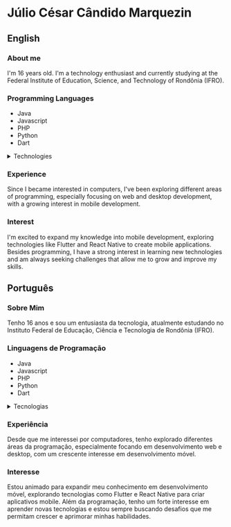 # Júlio César Cândido Marquezin

## English

### About me

I'm 16 years old. I'm a technology enthusiast and currently studying at the Federal Institute of Education, Science, and Technology of Rondônia (IFRO). 

### Programming Languages

- Java
- Javascript
- PHP
- Python
- Dart

<details> 
<summary>Technologies</summary>

#### Java 

- Maven
- JavaFX
- JBDC
- JPA
- Spring Boot

#### JavaScript

- React
- React Native
- NodeJs
- Express
- Fastify

#### PHP

- Laravel

#### Python

- Flet
- Kivy
- Django
- Flask
- FastApi

#### Dart

- Flutter

</details> 

### Experience

Since I became interested in computers, I've been exploring different areas of programming, especially focusing on web and desktop development, with a growing interest in mobile development.

### Interest

I'm excited to expand my knowledge into mobile development, exploring technologies like Flutter and React Native to create mobile applications. Besides programming, I have a strong interest in learning new technologies and am always seeking challenges that allow me to grow and improve my skills.

## Português

### Sobre Mim

Tenho 16 anos e sou um entusiasta da tecnologia, atualmente estudando no Instituto Federal de Educação, Ciência e Tecnologia de Rondônia (IFRO).

### Linguagens de Programação

- Java
- Javascript
- PHP
- Python
- Dart

<details> 
<summary>Tecnologias</summary>

#### Java 

- Maven
- JavaFX
- JBDC
- JPA
- Spring Boot

#### JavaScript

- React
- React Native
- NodeJs
- Express
- Fastify

#### PHP

- Laravel

#### Python

- Flet
- Kivy
- Django
- Flask
- FastApi

#### Dart

- Flutter

</details> 

### Experiência

Desde que me interessei por computadores, tenho explorado diferentes áreas da programação, especialmente focando em desenvolvimento web e desktop, com um crescente interesse em desenvolvimento móvel.

### Interesse

Estou animado para expandir meu conhecimento em desenvolvimento móvel, explorando tecnologias como Flutter e React Native para criar aplicativos mobile. Além da programação, tenho um forte interesse em aprender novas tecnologias e estou sempre buscando desafios que me permitam crescer e aprimorar minhas habilidades.
